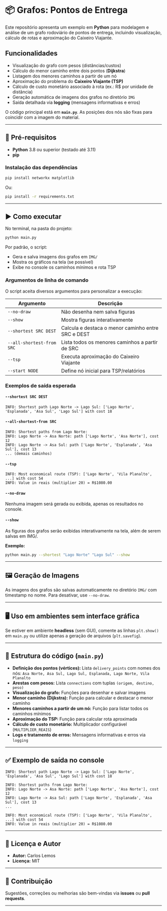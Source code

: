 
# 📦 Grafos: Pontos de Entrega

Este repositório apresenta um exemplo em **Python** para modelagem e análise de um grafo rodoviário de pontos de entrega, incluindo visualização, cálculo de rotas e aproximação do Caixeiro Viajante.

## Funcionalidades

- Visualização do grafo com pesos (distâncias/custos)
- Cálculo do menor caminho entre dois pontos (**Dijkstra**)
- Listagem dos menores caminhos a partir de um nó
- Aproximação do problema do **Caixeiro Viajante (TSP)**
- Cálculo de custo monetário associado à rota (ex.: R$ por unidade de distância)
- Geração automática de imagens dos grafos no diretório `IMG`
- Saída detalhada via **logging** (mensagens informativas e erros)

O código principal está em **`main.py`**. As posições dos nós são fixas para coincidir com a imagem do material.

---

## 🔧 Pré-requisitos

- **Python** 3.8 ou superior (testado até 3.11)
- **pip**

### Instalação das dependências

```bash
pip install networkx matplotlib
```
Ou:
```bash
pip install -r requirements.txt
```

---

## ▶️ Como executar

No terminal, na pasta do projeto:

```bash
python main.py
```

Por padrão, o script:
- Gera e salva imagens dos grafos em `IMG/`
- Mostra os gráficos na tela (se possível)
- Exibe no console os caminhos mínimos e rota TSP

### Argumentos de linha de comando

O script aceita diversos argumentos para personalizar a execução:

| Argumento                | Descrição                                                        |
|--------------------------|------------------------------------------------------------------|
| `--no-draw`              | Não desenha nem salva figuras                                    |
| `--show`                 | Mostra figuras interativamente                                   |
| `--shortest SRC DEST`    | Calcula e destaca o menor caminho entre SRC e DEST               |
| `--all-shortest-from SRC`| Lista todos os menores caminhos a partir de SRC                  |
| `--tsp`                  | Executa aproximação do Caixeiro Viajante                         |
| `--start NODE`           | Define nó inicial para TSP/relatórios                            |

### Exemplos de saída esperada

#### `--shortest SRC DEST`
```
INFO: Shortest path Lago Norte -> Lago Sul: ['Lago Norte', 'Esplanada', 'Asa Sul', 'Lago Sul'] with cost 18
```

#### `--all-shortest-from SRC`
```
INFO: Shortest paths from Lago Norte:
INFO: Lago Norte -> Asa Norte: path ['Lago Norte', 'Asa Norte'], cost 12
INFO: Lago Norte -> Asa Sul: path ['Lago Norte', 'Esplanada', 'Asa Sul'], cost 13
... (demais caminhos)
```

#### `--tsp`
```
INFO: Most economical route (TSP): ['Lago Norte', 'Vila Planalto', ...] with cost 54
INFO: Value in reais (multiplier 20) = R$1080.00
```

#### `--no-draw`
Nenhuma imagem será gerada ou exibida, apenas os resultados no console.

#### `--show`
As figuras dos grafos serão exibidas interativamente na tela, além de serem salvas em IMG/.

**Exemplo:**
```bash
python main.py --shortest "Lago Norte" "Lago Sul" --show
```

---

## 🖼️ Geração de Imagens

As imagens dos grafos são salvas automaticamente no diretório `IMG/` com timestamp no nome. Para desativar, use `--no-draw`.

---

## 🖥️ Uso em ambientes sem interface gráfica

Se estiver em ambiente **headless** (sem GUI), comente as linhas `plt.show()` em `main.py` ou utilize apenas a geração de arquivos (`plt.savefig`).

---

## 📂 Estrutura do código (`main.py`)

- **Definição dos pontos (vértices):**
   Lista `delivery_points` com nomes dos nós: `Asa Norte, Asa Sul, Lago Sul, Esplanada, Lago Norte, Vila Planalto`
- **Arestas com pesos:**
   Lista `connections` com tuplas `(origem, destino, peso)`
- **Visualização do grafo:**
   Funções para desenhar e salvar imagens
- **Menor caminho (Dijkstra):**
   Função para calcular e destacar o menor caminho
- **Menores caminhos a partir de um nó:**
   Função para listar todos os caminhos mínimos
- **Aproximação do TSP:**
   Função para calcular rota aproximada
- **Cálculo de custo monetário:**
   Multiplicador configurável (`MULTIPLIER_REAIS`)
- **Logs e tratamento de erros:**
   Mensagens informativas e erros via `logging`

---

## ✅ Exemplo de saída no console

```
INFO: Shortest path Lago Norte -> Lago Sul: ['Lago Norte', 'Esplanada', 'Asa Sul', 'Lago Sul'] with cost 18

INFO: Shortest paths from Lago Norte:
INFO: Lago Norte -> Asa Norte: path ['Lago Norte', 'Asa Norte'], cost 12
INFO: Lago Norte -> Asa Sul: path ['Lago Norte', 'Esplanada', 'Asa Sul'], cost 13
...

INFO: Most economical route (TSP): ['Lago Norte', 'Vila Planalto', ...] with cost 54
INFO: Value in reais (multiplier 20) = R$1080.00
```

---

## 📜 Licença e Autor

- **Autor:** Carlos Lemos
- **Licença:** MIT

---

## 🤝 Contribuição

Sugestões, correções ou melhorias são bem-vindas via **issues** ou **pull requests**.

---